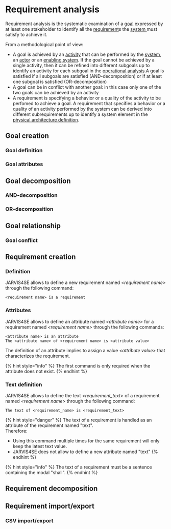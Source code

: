 # Requirement analysis

Requirement analysis is the systematic examination of a [goal](broken-reference) expressed by at least one stakeholder to identify all the [requirement](broken-reference)s the [system ](broken-reference)must satisfy to achieve it.

From a methodological point of view:

* A goal is achieved by an [activity](broken-reference) that can be performed by the [system](broken-reference), an [actor](broken-reference) or an [enabling system](broken-reference). If the goal cannot be achieved by a single activity, then it can be refined into different subgoals up to identify an activity for each subgoal in the [operational analysis](operational-analysis.md).A goal is satisfied if all subgoals are satisfied (AND-decomposition) or if at least one subgoal is satisfied (OR-decomposition)
* A goal can be in conflict with another goal: in this case only one of the two goals can be achieved by an activity
* A requirement is specifying a behavior or a quality of the activity to be perfomed to achieve a goal. A requirement that specifies a behavior or a quality of an activity performed by the system can be derived into different subrequirements up to identify a system element in the [physical architecture definition](physical-architecture-definition.md).

## Goal creation

### Goal definition

### Goal attributes

## Goal decomposition

### AND-decomposition

### OR-decomposition

## Goal relationship

### Goal conflict

## Requirement creation

### Definition

JARVIS4SE allows to define a new requirement named _\<requirement name>_ through the following command:

```
<requirement name> is a requirement
```

### Attributes

JARVIS4SE allows to define an attribute named _\<attribute name>_ for a requirement named _\<requirement name>_ through the following commands:

```
<attribute name> is an attribute
The <attribute name> of <requirement name> is <attribute value>
```

The definition of an attribute implies to assign a value _\<attribute value>_ that characterizes the requirement.

{% hint style="info" %}
The first command is only required when the attribute does not exist.
{% endhint %}

### Text definition

JARVIS4SE allows to define the text _\<requirement\_text>_ of a requirement named _\<requirement name>_ through the following command:

```
The text of <requirement_name> is <requirement_text>
```

{% hint style="danger" %}
The text of a requirement is handled as an attribute of the requirement named "text".\
Therefore:

* Using this command multiple times for the same requirement will only keep the latest text value.
* JARVIS4SE does not allow to define a new attribute named "text"
{% endhint %}

{% hint style="info" %}
The text of a requirement must be a sentence containing the modal "shall".
{% endhint %}

## Requirement decomposition

## Requirement import/export

### CSV import/export
